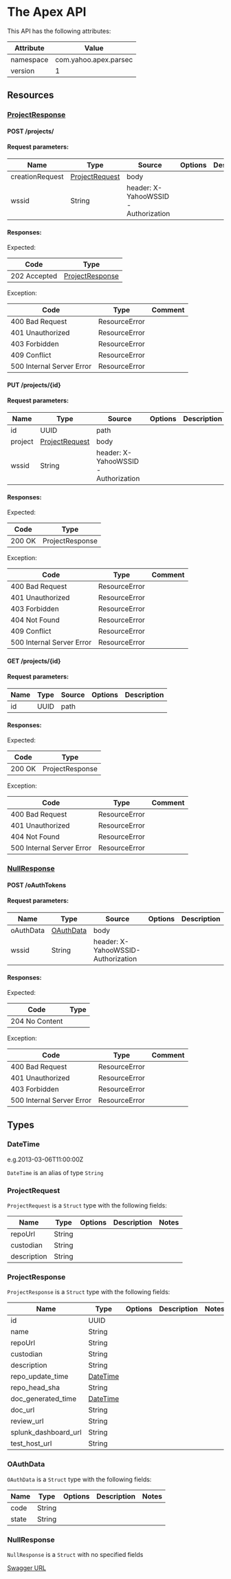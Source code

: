 # The Apex API

This API has the following attributes:

| Attribute | Value                 |
|-----------|-----------------------|
| namespace | com.yahoo.apex.parsec |
| version   | 1                     |


## Resources

### [ProjectResponse](#ProjectResponse)

#### POST /projects/

#### Request parameters:

| Name            | Type                              | Source                             | Options | Description |
|-----------------|-----------------------------------|------------------------------------|---------|-------------|
| creationRequest | [ProjectRequest](#projectrequest) | body                               |         |             |
| wssid           | String                            | header: X-YahooWSSID-Authorization |         |             |


#### Responses:

Expected:

| Code         | Type                                |
|--------------|-------------------------------------|
| 202 Accepted | [ProjectResponse](#projectresponse) |


Exception:

| Code                      | Type          | Comment |
|---------------------------|---------------|---------|
| 400 Bad Request           | ResourceError |         |
| 401 Unauthorized          | ResourceError |         |
| 403 Forbidden             | ResourceError |         |
| 409 Conflict              | ResourceError |         |
| 500 Internal Server Error | ResourceError |         |


#### PUT /projects/{id}

#### Request parameters:

| Name    | Type                              | Source                             | Options | Description |
|---------|-----------------------------------|------------------------------------|---------|-------------|
| id      | UUID                              | path                               |         |             |
| project | [ProjectRequest](#projectrequest) | body                               |         |             |
| wssid   | String                            | header: X-YahooWSSID-Authorization |         |             |


#### Responses:

Expected:

| Code   | Type            |
|--------|-----------------|
| 200 OK | ProjectResponse |


Exception:

| Code                      | Type          | Comment |
|---------------------------|---------------|---------|
| 400 Bad Request           | ResourceError |         |
| 401 Unauthorized          | ResourceError |         |
| 403 Forbidden             | ResourceError |         |
| 404 Not Found             | ResourceError |         |
| 409 Conflict              | ResourceError |         |
| 500 Internal Server Error | ResourceError |         |


#### GET /projects/{id}

#### Request parameters:

| Name | Type | Source | Options | Description |
|------|------|--------|---------|-------------|
| id   | UUID | path   |         |             |


#### Responses:

Expected:

| Code   | Type            |
|--------|-----------------|
| 200 OK | ProjectResponse |


Exception:

| Code                      | Type          | Comment |
|---------------------------|---------------|---------|
| 400 Bad Request           | ResourceError |         |
| 401 Unauthorized          | ResourceError |         |
| 404 Not Found             | ResourceError |         |
| 500 Internal Server Error | ResourceError |         |


### [NullResponse](#NullResponse)

#### POST /oAuthTokens

#### Request parameters:

| Name      | Type                    | Source                             | Options | Description |
|-----------|-------------------------|------------------------------------|---------|-------------|
| oAuthData | [OAuthData](#oauthdata) | body                               |         |             |
| wssid     | String                  | header: X-YahooWSSID-Authorization |         |             |


#### Responses:

Expected:

| Code           | Type |
|----------------|------|
| 204 No Content |      |


Exception:

| Code                      | Type          | Comment |
|---------------------------|---------------|---------|
| 400 Bad Request           | ResourceError |         |
| 401 Unauthorized          | ResourceError |         |
| 403 Forbidden             | ResourceError |         |
| 500 Internal Server Error | ResourceError |         |


## Types

### <a name="DateTime"></a> DateTime

e.g.2013-03-06T11:00:00Z

`DateTime` is an alias of type `String`

### <a name="ProjectRequest"></a> ProjectRequest
`ProjectRequest` is a `Struct` type with the following fields:

| Name        | Type   | Options | Description | Notes |
|-------------|--------|---------|-------------|-------|
| repoUrl     | String |         |             |       |
| custodian   | String |         |             |       |
| description | String |         |             |       |


### <a name="ProjectResponse"></a> ProjectResponse
`ProjectResponse` is a `Struct` type with the following fields:

| Name                 | Type                  | Options | Description | Notes |
|----------------------|-----------------------|---------|-------------|-------|
| id                   | UUID                  |         |             |       |
| name                 | String                |         |             |       |
| repoUrl              | String                |         |             |       |
| custodian            | String                |         |             |       |
| description          | String                |         |             |       |
| repo_update_time     | [DateTime](#datetime) |         |             |       |
| repo_head_sha        | String                |         |             |       |
| doc_generated_time   | [DateTime](#datetime) |         |             |       |
| doc_url              | String                |         |             |       |
| review_url           | String                |         |             |       |
| splunk_dashboard_url | String                |         |             |       |
| test_host_url        | String                |         |             |       |


### <a name="OAuthData"></a> OAuthData
`OAuthData` is a `Struct` type with the following fields:

| Name  | Type   | Options | Description | Notes |
|-------|--------|---------|-------------|-------|
| code  | String |         |             |       |
| state | String |         |             |       |


### <a name="NullResponse"></a> NullResponse
`NullResponse` is a `Struct` with no specified fields


[Swagger URL](https://git.corp.yahoo.com/pages/ApexTest/Swagger-UI/parsec/swagger-ui/?url=https://git.corp.yahoo.com/pages/ApexTest/project_1503567698396/swagger-json/test_swagger.json)
